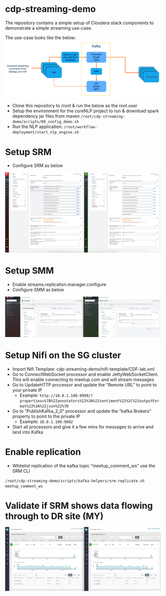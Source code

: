 # cdp-streaming-demo
The repository contains a simple setup of Cloudera stack components to demonstrate a simple streaming use-case.

The use-case looks like the below:
![scenario](images/srm-scenario.png)

* Clone this repository to /root & run the below as the root user
* Setup the environment for the coreNLP project to run & download spark dependency jar files from maven
`/root/cdp-streaming-demo/scripts/00_config_demo.sh`
* Run the NLP application: `/root/workflow-deployment/start_nlp_engine.sh`

# Setup SRM
- Configure SRM as below

![SRM Configs](images/SRM-configs.png)

# Setup SMM
- Enable streams.replication.manager.configure
- Configure SMM as below

![SMM Configs](images/SMM-configs.png)


# Setup Nifi on the SG cluster
* Import Nifi Template: cdp-streaming-demo/nifi-template/CDF-lab.xml
* Go to ConnectWebSocket processor and enable JettyWebSocketClient. This will enable connecting to meetup.com and will stream messages
* Go to UpdateHTTP processor and update the “Remote URL” to point to your private IP
    * Example: `http://10.0.1.100:9999/?properties=%7B%22annotators%22%3A%22sentiment%22%2C%22outputFormat%22%3A%22json%22%7D`
* Go to “PublishKafka_2_0” processor and update the “kafka Brokers” property to point to the private IP
    * Example: `10.0.1.100:9092`
* Start all processors and give it a few mins for messages to arrive and land into Kafka

# Enable replication
* Whitelist replication of the kafka topic “meetup_comment_ws” use the SRM CLI

`/root/cdp-streaming-demo/scripts/kafka-helpers/srm-replicate.sh meetup_comment_ws`


# Validate if SRM shows data flowing through to DR site (MY)
![Validate replication](images/srm-monitor.png)
